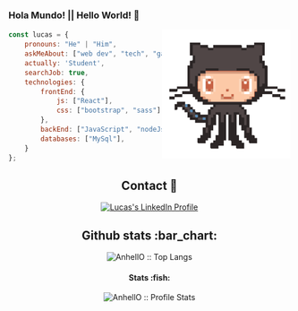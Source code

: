 ### Hola Mundo! || Hello World! 👋

<img align='right' src="https://raw.githubusercontent.com/iCharlesZ/FigureBed/master/img/octocat.gif" width="230">

```javascript
const lucas = {
    pronouns: "He" | "Him",
    askMeAbout: ["web dev", "tech", "games"],
    actually: 'Student',
    searchJob: true,
    technologies: {
        frontEnd: {
            js: ["React"],
            css: ["bootstrap", "sass"]
        },
        backEnd: ["JavaScript", "nodeJs"],
        databases: ["MySql"],
    }
};
```

<h2 align="center"> Contact 🐸 </h2>

<p align="center">
  
  <a href="https://www.linkedin.com/in/lucas-figueroa-3b5743226/">
    <img src="https://www.vectorlogo.zone/logos/linkedin/linkedin-icon.svg" alt="Lucas's LinkedIn Profile" height="30" width="30">
  </a>

 
</p>

<h2 align="center">Github stats :bar_chart:</h2>

<p align="center"><img src="https://github-readme-stats.vercel.app/api/top-langs/?username=lucas22-f&langs_count=10&theme=tokyonight&layout=compact" alt="AnhellO :: Top Langs" /></p>

<h4 align="center"> Stats :fish: </h4>

<p align="center"><img src="https://github-readme-stats.vercel.app/api?username=lucas22-f&show_icons=true&theme=synthwave" alt="AnhellO :: Profile Stats" /></p>

